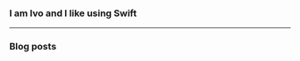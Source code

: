 ### I am Ivo and I like using Swift

--- 

### Blog posts
<!-- BLOG-POST-LIST:START -->
<!-- BLOG-POST-LIST:END -->
